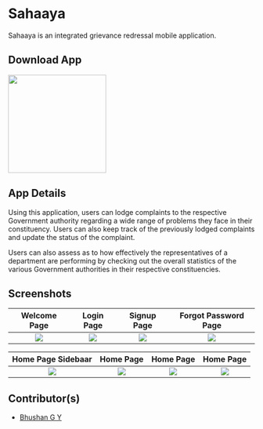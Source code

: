 # Sahaaya
Sahaaya is an integrated grievance redressal mobile application.

## Download App
<a href="https://play.google.com/store/apps/details?id=com.miniproject.voter_grievance_redressal"><img src="https://play.google.com/intl/en_us/badges/static/images/badges/en_badge_web_generic.png" width="200"></img></a>

## App Details
Using this application, users can lodge complaints to the respective Government authority 
regarding a wide range of problems they face in their constituency. Users can also keep track of the previously lodged complaints and update the status of the complaint.

Users can also assess as to how effectively the representatives of a department are performing by checking out the overall statistics of the various Government authorities in their respective constituencies.

## Screenshots

Welcome Page               |  Login Page               | Signup Page               |  Forgot Password Page
:-------------------------:|:-------------------------:|:-------------------------:|:-------------------------:
![](https://github.com/TheAlphamerc/flutter_twitter_clone/blob/master/screenshots/Auth/screenshot_1.jpg?raw=true)|![](https://github.com/TheAlphamerc/flutter_twitter_clone/blob/master/screenshots/Auth/screenshot_2.jpg?raw=true)|![](https://github.com/TheAlphamerc/flutter_twitter_clone/blob/master/screenshots/Auth/screenshot_3.jpg?raw=true)|![](https://github.com/TheAlphamerc/flutter_twitter_clone/blob/master/screenshots/Auth/screenshot_4.jpg?raw=true)|

Home Page Sidebaar         |  Home Page       |   Home Page               |  Home Page
:-------------------------:|:-------------------------:|:-------------------------:|:-------------------------:
![](https://github.com/TheAlphamerc/flutter_twitter_clone/blob/master/screenshots/Home/screenshot_5.jpg?raw=true)|![](https://github.com/TheAlphamerc/flutter_twitter_clone/blob/master/screenshots/Home/screenshot_2.jpg?raw=true)|![](https://github.com/TheAlphamerc/flutter_twitter_clone/blob/master/screenshots/Home/screenshot_7.jpg?raw=true)|![](https://github.com/TheAlphamerc/flutter_twitter_clone/blob/master/screenshots/Home/screenshot_6.jpg?raw=true)|

## Contributor(s)
* [Bhushan G Y](https://github.com/bhushangy)
